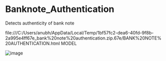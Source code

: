# Banknote_Authentication
Detects authenticity of bank note

file:///C:/Users/anubh/AppData/Local/Temp/1bf57fc2-dea6-40fd-9f8b-2a995e4ff67e_bank%20note%20authentication.zip.67e/BANK%20NOTE%20AUTHENTICATION.html
MODEL

![image](https://github.com/anupandey1/Banknote_Authentication/assets/94126916/13a6acc6-f7d5-4dae-96bb-ecfdb7429a5f)

